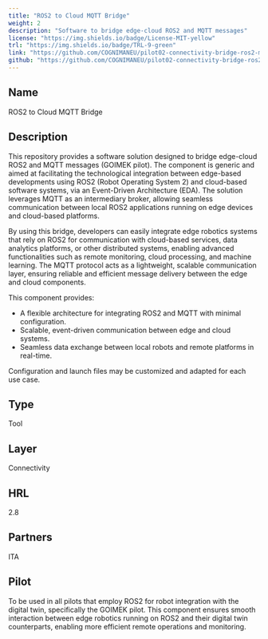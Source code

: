 ```yaml
---
title: "ROS2 to Cloud MQTT Bridge"
weight: 2
description: "Software to bridge edge-cloud ROS2 and MQTT messages"
license: "https://img.shields.io/badge/License-MIT-yellow"
trl: "https://img.shields.io/badge/TRL-9-green"
link: "https://github.com/COGNIMANEU/pilot02-connectivity-bridge-ros2-mqtt"
github: "https://github.com/COGNIMANEU/pilot02-connectivity-bridge-ros2-mqtt"
---
```


## Name
ROS2 to Cloud MQTT Bridge

## Description
This repository provides a software solution designed to bridge edge-cloud ROS2 and MQTT messages (GOIMEK pilot). The component is generic and aimed at facilitating the technological integration between edge-based developments using ROS2 (Robot Operating System 2) and cloud-based software systems, via an Event-Driven Architecture (EDA). The solution leverages MQTT as an intermediary broker, allowing seamless communication between local ROS2 applications running on edge devices and cloud-based platforms.

By using this bridge, developers can easily integrate edge robotics systems that rely on ROS2 for communication with cloud-based services, data analytics platforms, or other distributed systems, enabling advanced functionalities such as remote monitoring, cloud processing, and machine learning. The MQTT protocol acts as a lightweight, scalable communication layer, ensuring reliable and efficient message delivery between the edge and cloud components.

This component provides:
- A flexible architecture for integrating ROS2 and MQTT with minimal configuration.
- Scalable, event-driven communication between edge and cloud systems.
- Seamless data exchange between local robots and remote platforms in real-time.

Configuration and launch files may be customized and adapted for each use case.

## Type
Tool

## Layer
Connectivity

## HRL
2.8

## Partners
ITA

## Pilot
To be used in all pilots that employ ROS2 for robot integration with the digital twin, specifically the GOIMEK pilot. This component ensures smooth interaction between edge robotics running on ROS2 and their digital twin counterparts, enabling more efficient remote operations and monitoring.
